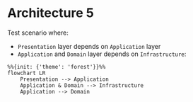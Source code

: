 # Architecture 5

Test scenario where:
- `Presentation` layer depends on `Application` layer  
- `Application` and `Domain` layer depends on `Infrastructure`:


```mermaid
%%{init: {'theme': 'forest'}}%%
flowchart LR
    Presentation --> Application
    Application & Domain --> Infrastructure
    Application --> Domain
```
